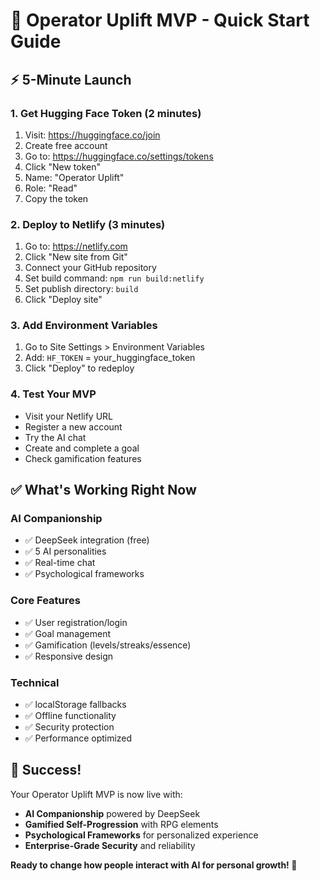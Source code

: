 # 🚀 Operator Uplift MVP - Quick Start Guide

## ⚡ **5-Minute Launch**

### **1. Get Hugging Face Token (2 minutes)**
1. Visit: https://huggingface.co/join
2. Create free account
3. Go to: https://huggingface.co/settings/tokens
4. Click "New token"
5. Name: "Operator Uplift"
6. Role: "Read"
7. Copy the token

### **2. Deploy to Netlify (3 minutes)**
1. Go to: https://netlify.com
2. Click "New site from Git"
3. Connect your GitHub repository
4. Set build command: `npm run build:netlify`
5. Set publish directory: `build`
6. Click "Deploy site"

### **3. Add Environment Variables**
1. Go to Site Settings > Environment Variables
2. Add: `HF_TOKEN` = your_huggingface_token
3. Click "Deploy" to redeploy

### **4. Test Your MVP**
- Visit your Netlify URL
- Register a new account
- Try the AI chat
- Create and complete a goal
- Check gamification features

## ✅ **What's Working Right Now**

### **AI Companionship**
- ✅ DeepSeek integration (free)
- ✅ 5 AI personalities
- ✅ Real-time chat
- ✅ Psychological frameworks

### **Core Features**
- ✅ User registration/login
- ✅ Goal management
- ✅ Gamification (levels/streaks/essence)
- ✅ Responsive design

### **Technical**
- ✅ localStorage fallbacks
- ✅ Offline functionality
- ✅ Security protection
- ✅ Performance optimized

## 🎯 **Success!**

Your Operator Uplift MVP is now live with:
- **AI Companionship** powered by DeepSeek
- **Gamified Self-Progression** with RPG elements
- **Psychological Frameworks** for personalized experience
- **Enterprise-Grade Security** and reliability

**Ready to change how people interact with AI for personal growth! 🚀** 